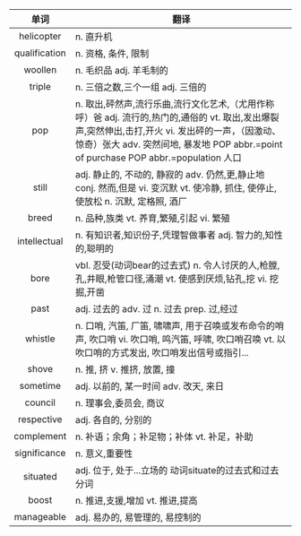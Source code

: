 |单词|翻译  |
|:--:|--| 
helicopter	|n. 直升机
qualification	|n. 资格, 条件, 限制
woollen	|n. 毛织品 adj. 羊毛制的
triple	|n. 三倍之数,三个一组 adj. 三倍的
pop	|n. 取出,砰然声,流行乐曲,流行文化艺术,（尤用作称呼）爸 adj. 流行的,热门的,通俗的 vt. 取出,发出爆裂声,突然伸出,击打,开火 vi. 发出砰的一声，（因激动、惊奇）张大 adv. 突然间地, 暴发地 POP abbr.=point of purchase POP abbr.=population 人口
still	|adj. 静止的, 不动的, 静寂的 adv. 仍然,更,静止地 conj. 然而,但是 vi. 变沉默 vt. 使冷静, 抓住, 使停止, 使放松 n. 沉默, 定格照, 酒厂
breed	|n. 品种,族类 vt. 养育,繁殖,引起 vi. 繁殖
intellectual	|n. 有知识者,知识份子,凭理智做事者 adj. 智力的,知性的,聪明的
bore	|vbl. 忍受(动词bear的过去式) n. 令人讨厌的人,枪膛,孔,井眼,枪管口径,涌潮 vt. 使感到厌烦,钻孔,挖 vi. 挖掘,开凿
past	|adj. 过去的 adv. 过 n. 过去 prep. 过,经过
whistle	|n. 口哨, 汽笛, 厂笛, 啸啸声, 用于召唤或发布命令的哨声, 吹口哨 vi. 吹口哨, 鸣汽笛, 呼啸, 吹口哨召唤 vt. 以吹口哨的方式发出, 吹口哨发出信号或指引...
shove	|n. 推, 挤 v. 推挤, 放置, 撞
sometime	|adj. 以前的, 某一时间 adv. 改天, 来日
council	|n. 理事会,委员会, 商议
respective	|adj. 各自的, 分别的
complement	|n. 补语；余角；补足物；补体 vt. 补足，补助
significance	|n. 意义,重要性
situated	|adj. 位于, 处于...立场的 动词situate的过去式和过去分词
boost	|n. 推进,支援,增加 vt. 推进,提高
manageable	|adj. 易办的, 易管理的, 易控制的
